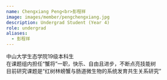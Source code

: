 ```yaml
---
name: Chengxiang Peng<br>彭程祥
image: images/member/pengchengxiang.jpg
description: Undergrad Student (Year 4)
role: undergrad
aliases:
  - 彭程祥
---
```


<centre>
中山大学生态学院19级本科生<br>
在课题组内担任“蟹将”一职，快乐、自由且进步，不断点亮技能树<br>
目前研究课题是“红树林螃蟹与肠道微生物的系统发育共生关系研究”
</centre>
